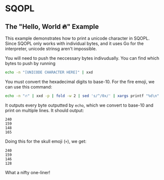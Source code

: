 # SQOPL

## The "Hello, World 🔥" Example

This example demonstrates how to print a unicode character in SQOPL.
Since SQOPL only works with individual bytes, and it uses Go for the interpreter, unicode strinsg aren't impossible.

You will need to push the neccessary bytes indivudually. You can find which bytes to push by running

```bash
echo -n "[UNICODE CHARACTER HERE]" | xxd
```

You must convert the hexadecimal digits to base-10. For the fire emoji, we can use this command:


```bash
echo -n "🔥" | xxd -p | fold -w 2 | sed 's/^/0x/' | xargs printf "%d\n"
```

It outputs every byte outputted by `echo`, which we convert to base-10 and print on multiple lines. It should output:

```
240
159
148
165
```

Doing this for the skull emoji (💀), we get:

```
240
159
146
128
```

What a nifty one-liner!
